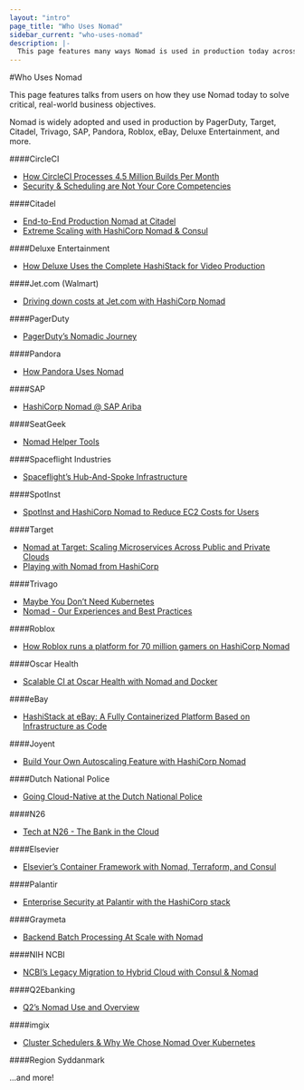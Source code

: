 ```yaml
---
layout: "intro"
page_title: "Who Uses Nomad"
sidebar_current: "who-uses-nomad"
description: |-
  This page features many ways Nomad is used in production today across many industries to solve critical, real-world business objectives
---
```


#Who Uses Nomad

This page features talks from users on how they use Nomad today to solve critical, real-world business objectives.  

Nomad is widely adopted and used in production by PagerDuty, Target, Citadel, Trivago, SAP, Pandora, Roblox, eBay, Deluxe Entertainment, and more.

####CircleCI
  * [How CircleCI Processes 4.5 Million Builds Per Month](https://stackshare.io/circleci/how-circleci-processes-4-5-million-builds-per-month)
  * [Security & Scheduling are Not Your Core Competencies](https://www.hashicorp.com/resources/nomad-vault-circleci-security-scheduling)

####Citadel
  * [End-to-End Production Nomad at Citadel](https://www.hashicorp.com/resources/end-to-end-production-nomad-citadel)
  * [Extreme Scaling with HashiCorp Nomad & Consul](https://www.hashicorp.com/resources/citadel-scaling-hashicorp-nomad-consul)

####Deluxe Entertainment
  * [How Deluxe Uses the Complete HashiStack for Video Production](https://www.hashicorp.com/resources/deluxe-hashistack-video-production)

####Jet.com (Walmart)
  * [Driving down costs at Jet.com with HashiCorp Nomad](https://www.hashicorp.com/resources/jet-walmart-hashicorp-nomad-azure-run-apps)

####PagerDuty
  * [PagerDuty’s Nomadic Journey](https://www.hashicorp.com/resources/pagerduty-nomad-journey)

####Pandora
  * [How Pandora Uses Nomad](https://www.youtube.com/watch?v=OsZeKTP2u98&t=2s)

####SAP
  * [HashiCorp Nomad @ SAP Ariba](https://www.hashicorp.com/resources/nomad-community-call-core-team-sap-ariba)

####SeatGeek
  * [Nomad Helper Tools](https://github.com/seatgeek/nomad-helper)

####Spaceflight Industries
  * [Spaceflight’s Hub-And-Spoke Infrastructure](https://www.hashicorp.com/blog/spaceflight-uses-hashicorp-consul-for-service-discovery-and-real-time-updates-to-their-hub-and-spoke-network-architecture)

####SpotInst
  * [SpotInst and HashiCorp Nomad to Reduce EC2 Costs for Users](https://www.hashicorp.com/blog/spotinst-and-hashicorp-nomad-to-reduce-ec2-costs-fo)

####Target
  * [Nomad at Target:  Scaling Microservices Across Public and Private Clouds](https://www.hashicorp.com/resources/nomad-scaling-target-microservices-across-cloud)
  * [Playing with Nomad from HashiCorp](https://danielparker.me/nomad/hashicorp/schedulers/nomad/)

####Trivago
  * [Maybe You Don’t Need Kubernetes](https://matthias-endler.de/2019/maybe-you-dont-need-kubernetes/)
  * [Nomad - Our Experiences and Best Practices](https://tech.trivago.com/2019/01/25/nomad-our-experiences-and-best-practices/)

####Roblox
  * [How Roblox runs a platform for 70 million gamers on HashiCorp Nomad](https://portworx.com/architects-corner-roblox-runs-platform-70-million-gamers-hashicorp-nomad/)

####Oscar Health
  * [Scalable CI at Oscar Health with Nomad and Docker](https://www.hashicorp.com/resources/scalable-ci-oscar-health-insurance-nomad-docker)

####eBay
  * [HashiStack at eBay: A Fully Containerized Platform Based on Infrastructure as Code](https://www.hashicorp.com/resources/ebay-hashistack-fully-containerized-platform-iac)

####Joyent
  * [Build Your Own Autoscaling Feature with HashiCorp Nomad](https://www.hashicorp.com/resources/autoscaling-hashicorp-nomad)

####Dutch National Police
  * [Going Cloud-Native at the Dutch National Police](https://www.hashicorp.com/resources/going-cloud-native-at-the-dutch-national-police)

####N26
  * [Tech at N26 - The Bank in the Cloud](https://medium.com/insiden26/tech-at-n26-the-bank-in-the-cloud-e5ff818b528b)

####Elsevier
  * [Elsevier’s Container Framework with Nomad, Terraform, and Consul](https://www.hashicorp.com/resources/elsevier-nomad-container-framework-demo)

####Palantir
  * [Enterprise Security at Palantir with the HashiCorp stack](https://www.hashicorp.com/resources/enterprise-security-hashicorp-stack)

####Graymeta
  * [Backend Batch Processing At Scale with Nomad](https://www.hashicorp.com/resources/backend-batch-processing-nomad)

####NIH NCBI
  * [NCBI’s Legacy Migration to Hybrid Cloud with Consul & Nomad](https://www.hashicorp.com/resources/ncbi-legacy-migration-hybrid-cloud-consul-nomad)

####Q2Ebanking
  * [Q2’s Nomad Use and Overview](https://www.youtube.com/watch?v=OsZeKTP2u98&feature=youtu.be&t=1499)

####imgix
  * [Cluster Schedulers & Why We Chose Nomad Over Kubernetes](https://medium.com/@copyconstruct/schedulers-kubernetes-and-nomad-b0f2e14a896)

####Region Syddanmark

...and more!
